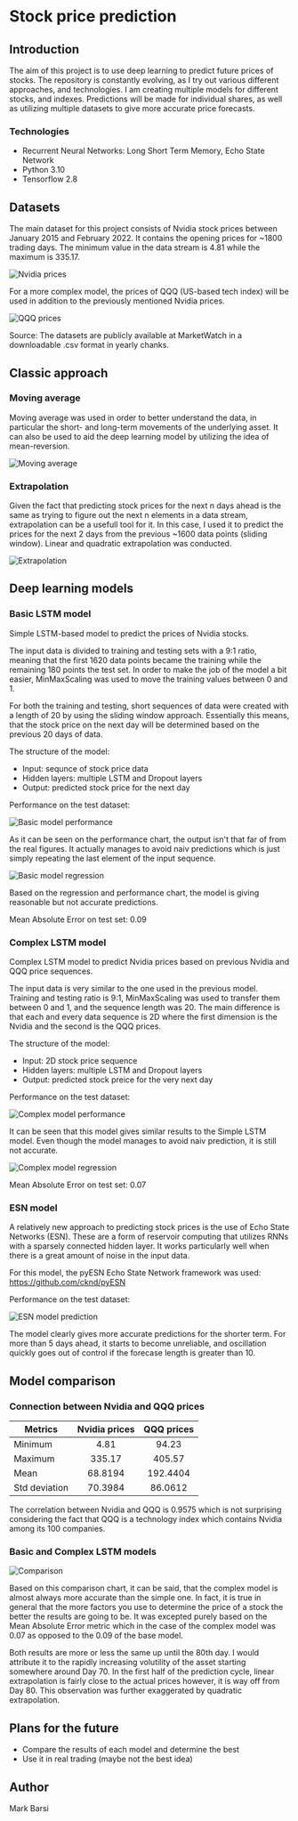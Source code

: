 # Stock price prediction

## Introduction

The aim of this project is to use deep learning to predict future prices of stocks. The repository is constantly evolving, as I try out various different approaches, and technologies. I am creating multiple models for different stocks, and indexes. Predictions will be made for individual shares, as well as utilizing multiple datasets to give more accurate price forecasts.

### Technologies

- Recurrent Neural Networks: Long Short Term Memory, Echo State Network
- Python 3.10
- Tensorflow 2.8

## Datasets

The main dataset for this project consists of Nvidia stock prices between January 2015 and February 2022. It contains the opening prices for ~1800 trading days. The minimum value in the data stream is 4.81 while the maximum is 335.17.

![Nvidia prices](images/Nvidia-prices.png)

For a more complex model, the prices of QQQ (US-based tech index) will be used in addition to the previously mentioned Nvidia prices.

![QQQ prices](images/QQQ-prices.png)

Source: The datasets are publicly available at MarketWatch in a downloadable .csv format in yearly chanks. 

## Classic approach

### Moving average

Moving average was used in order to better understand the data, in particular the short- and long-term movements of the underlying asset. It can also be used to aid the deep learning model by utilizing the idea of mean-reversion.

![Moving average](images/Moving-averages.png)

### Extrapolation

Given the fact that predicting stock prices for the next n days ahead is the same as trying to figure out the next n elements in a data stream, extrapolation can be a usefull tool for it. In this case, I used it to predict the prices for the next 2 days from the previous ~1600 data points (sliding window). Linear and quadratic extrapolation was conducted.

![Extrapolation](images/2-day-extrapolation.png)

## Deep learning models

### Basic LSTM model

Simple LSTM-based model to predict the prices of Nvidia stocks.

The input data is divided to training and testing sets with a 9:1 ratio, meaning that the first 1620 data points became the training while the remaining 180 points the test set. In order to make the job of the model a bit easier, MinMaxScaling was used to move the training values between 0 and 1.

For both the training and testing, short sequences of data were created with a length of 20 by using the sliding window approach. Essentially this means, that the stock price on the next day will be determined based on the previous 20 days of data.

The structure of the model:

- Input: sequnce of stock price data
- Hidden layers: multiple LSTM and Dropout layers
- Output: predicted stock price for the next day

Performance on the test dataset:

![Basic model performance](images/Basic-model-prediction.png)

As it can be seen on the performance chart, the output isn't that far of from the real figures. It actually manages to avoid naiv predictions which is just simply repeating the last element of the input sequence.

![Basic model regression](images/Basic-model-regression-plot.png)

Based on the regression and performance chart, the model is giving reasonable but not accurate predictions.

Mean Absolute Error on test set: 0.09

### Complex LSTM model

Complex LSTM model to predict Nvidia prices based on previous Nvidia and QQQ price sequences.

The input data is very similar to the one used in the previous model. Training and testing ratio is 9:1, MinMaxScaling was used to transfer them between 0 and 1, and the sequence length was 20. The main difference is that each and every data sequence is 2D where the first dimension is the Nvidia and the second is the QQQ prices.

The structure of the model:

- Input: 2D stock price sequence
- Hidden layers: multiple LSTM and Dropout layers
- Output: predicted stock preice for the very next day

Performance on the test dataset:

![Complex model performance](images/Complex-model-prediction.png)

It can be seen that this model gives similar results to the Simple LSTM model. Even though the model manages to avoid naiv prediction, it is still not accurate. 

![Complex model regression](images/Complex-model-regression.png)

Mean Absolute Error on test set: 0.07

### ESN model

A relatively new approach to predicting stock prices is the use of Echo State Networks (ESN). These are a form of reservoir computing that utilizes RNNs with a sparsely connected hidden layer. It works particularly well when there is a great amount of noise in the input data.

For this model, the pyESN Echo State Network framework was used: https://github.com/cknd/pyESN

Performance on the test dataset:

![ESN model prediction](images/ESN-model-prediction.png)

The model clearly gives more accurate predictions for the shorter term. For more than 5 days ahead, it starts to become unreliable, and oscillation quickly goes out of control if the forecase length is greater than 10.

## Model comparison

### Connection between Nvidia and QQQ prices

|    Metrics    | Nvidia prices | QQQ prices    |
| ------------- |:-------------:|:-------------:|
| Minimum       | 4.81          | 94.23         |
| Maximum       | 335.17        | 405.57        |
| Mean          | 68.8194       | 192.4404      |
| Std deviation | 70.3984       | 86.0612       |

The correlation between Nvidia and QQQ is 0.9575 which is not surprising considering the fact that QQQ is a technology index which contains Nvidia among its 100 companies.

### Basic and Complex LSTM models

![Comparison](images/Basic-complex-comparison.png)

Based on this comparison chart, it can be said, that the complex model is almost always more accurate than the simple one. In fact, it is true in general that the more factors you use to determine the price of a stock the better the results are going to be. It was excepted purely based on the Mean Absolute Error metric which in the case of the complex model was 0.07 as opposed to the 0.09 of the base model.

Both results are more or less the same up until the 80th day. I would attribute it to the rapidly increasing volutility of the asset starting somewhere around Day 70. In the first half of the prediction cycle, linear extrapolation is fairly close to the actual prices however, it is way off from Day 80. This observation was further exaggerated by quadratic extrapolation.

## Plans for the future

- Compare the results of each model and determine the best
- Use it in real trading (maybe not the best idea)

## Author

Mark Barsi